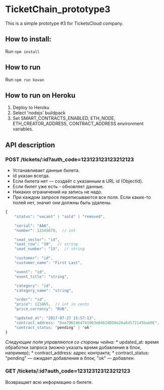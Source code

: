 # TicketChain_prototype3
This is a simple prototype #3 for TicketsCloud company.

## How to install:
Run ```npm install```

## How to run
Run ```npm run kovan```

## How to run on Heroku
1. Deploy to Heroku
2. Select 'nodejs' buildpack
3. Set SMART_CONTRACTS_ENABLED, ETH_NODE, ETH_CREATOR_ADDRESS, CONTRACT_ADDRESS environment variables.

## API description
### POST /tickets/:id?auth_code=123123123123212123

* Устанавливает данные билета. 
* id указан всегда.
* Если билета нет — создаёт с указанным в URL id (ObjectId).
* Если билет уже есть - обновляет данные.
* Никаких ограничений на запись не надо.
* При каждом запросе переписываются все поля. Если каких-то полей нет, значит они должны быть удалены.

```js
{
    "status": "vacant" | "sold" | "removed",

    "serial": "AAA",
    "number": 12345678,  // int

    "seat_sector": "id",
    "seat_row": "10",  // string
    "seat_number": "15",  // string

    "customer": "id",
    "customer_name": "First Last",

    "event": "id",
    "event_title": "string",

    "category": "id",
    "category_name": "string",

    "order": "id",
    "price": 123465,  // int in cents
    "price_currency": "RUB",

    "updated_at": "2017-07-27 15:57:13",
    "contract_address: "0xe7962464741983eB4620DD0e2Aa6d572145bab0E",
    "contract_status: "pending" | "ok"
}
```


*Следующие поля управляются со стороны чейна:*
    * updated_at: время обработки запроса (можно указать время добавления в блок, например);
    * contract_address: адрес контракта;
    * contract_status: "pending" — ожидает добавления в блок, "ok" — добавлен.


### GET /tickets/:id?auth_code=123123123123212123

Возвращает всю информацию о билете.
